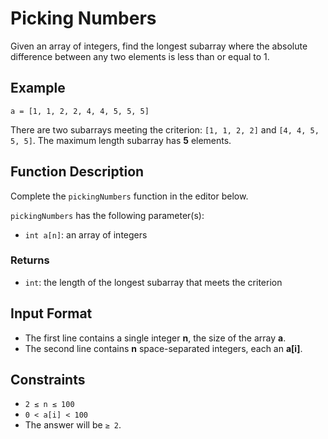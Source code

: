 # Picking Numbers

Given an array of integers, find the longest subarray where the absolute difference between any two elements is less than or equal to 1.

## Example

```
a = [1, 1, 2, 2, 4, 4, 5, 5, 5]
```

There are two subarrays meeting the criterion: `[1, 1, 2, 2]` and `[4, 4, 5, 5, 5]`. The maximum length subarray has **5** elements.

## Function Description

Complete the `pickingNumbers` function in the editor below.

`pickingNumbers` has the following parameter(s):

- `int a[n]`: an array of integers

### Returns

- `int`: the length of the longest subarray that meets the criterion

## Input Format

- The first line contains a single integer **n**, the size of the array **a**.
- The second line contains **n** space-separated integers, each an **a[i]**.

## Constraints

- `2 ≤ n ≤ 100`
- `0 < a[i] < 100`
- The answer will be `≥ 2`.